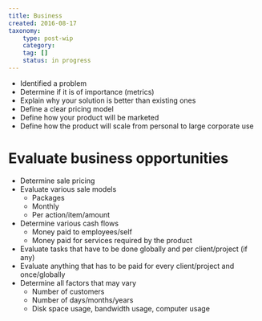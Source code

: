 ```yaml
---
title: Business
created: 2016-08-17
taxonomy:
    type: post-wip
    category:
    tag: []
    status: in progress
---
```


* Identified a problem
* Determine if it is of importance (metrics)
* Explain why your solution is better than existing ones
* Define a clear pricing model
* Define how your product will be marketed
* Define how the product will scale from personal to large corporate use

# Evaluate business opportunities
* Determine sale pricing
* Evaluate various sale models
	* Packages
	* Monthly
	* Per action/item/amount
* Determine various cash flows
	* Money paid to employees/self
	* Money paid for services required by the product
* Evaluate tasks that have to be done globally and per client/project (if any)
* Evaluate anything that has to be paid for every client/project and once/globally
* Determine all factors that may vary
	* Number of customers
	* Number of days/months/years
	* Disk space usage, bandwidth usage, computer usage
